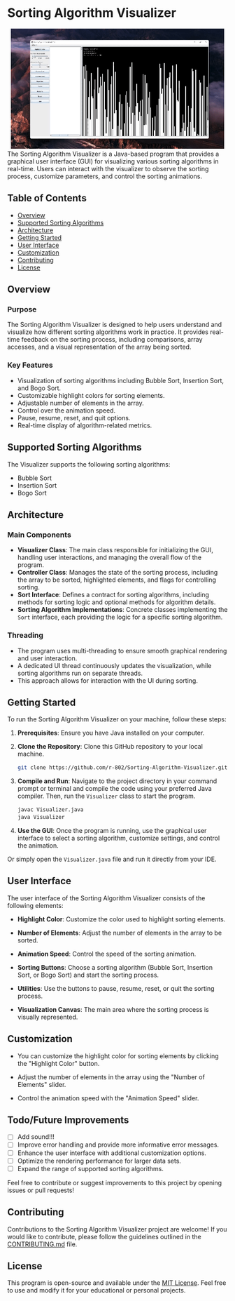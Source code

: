 # Sorting Algorithm Visualizer
<div align="center">
  <img src="resources/demo.gif" alt="Visualizer Demo">
</div>
The Sorting Algorithm Visualizer is a Java-based program that provides a graphical user interface (GUI) for visualizing various sorting algorithms in real-time. Users can interact with the visualizer to observe the sorting process, customize parameters, and control the sorting animations.

## Table of Contents

- [Overview](#overview)
- [Supported Sorting Algorithms](#supported-sorting-algorithms)
- [Architecture](#architecture)
- [Getting Started](#getting-started)
- [User Interface](#user-interface)
- [Customization](#customization)
- [Contributing](#contributing)
- [License](#license)

## Overview

### Purpose
The Sorting Algorithm Visualizer is designed to help users understand and visualize how different sorting algorithms work in practice. It provides real-time feedback on the sorting process, including comparisons, array accesses, and a visual representation of the array being sorted.

### Key Features
- Visualization of sorting algorithms including Bubble Sort, Insertion Sort, and Bogo Sort.
- Customizable highlight colors for sorting elements.
- Adjustable number of elements in the array.
- Control over the animation speed.
- Pause, resume, reset, and quit options.
- Real-time display of algorithm-related metrics.

## Supported Sorting Algorithms

The Visualizer supports the following sorting algorithms:
- Bubble Sort
- Insertion Sort
- Bogo Sort

## Architecture

### Main Components
- **Visualizer Class**: The main class responsible for initializing the GUI, handling user interactions, and managing the overall flow of the program.
- **Controller Class**: Manages the state of the sorting process, including the array to be sorted, highlighted elements, and flags for controlling sorting.
- **Sort Interface**: Defines a contract for sorting algorithms, including methods for sorting logic and optional methods for algorithm details.
- **Sorting Algorithm Implementations**: Concrete classes implementing the `Sort` interface, each providing the logic for a specific sorting algorithm.

### Threading
- The program uses multi-threading to ensure smooth graphical rendering and user interaction.
- A dedicated UI thread continuously updates the visualization, while sorting algorithms run on separate threads.
- This approach allows for interaction with the UI during sorting.

## Getting Started

To run the Sorting Algorithm Visualizer on your machine, follow these steps:

1. **Prerequisites**: Ensure you have Java installed on your computer.

2. **Clone the Repository**: Clone this GitHub repository to your local machine.

    ```bash
    git clone https://github.com/r-802/Sorting-Algorithm-Visualizer.git
    ```

3. **Compile and Run**: Navigate to the project directory in your command prompt or terminal and compile the code using your preferred Java compiler. Then, run the `Visualizer` class to start the program.

    ```bash
    javac Visualizer.java
    java Visualizer
    ```

4. **Use the GUI**: Once the program is running, use the graphical user interface to select a sorting algorithm, customize settings, and control the animation.

Or simply open the `Visualizer.java` file and run it directly from your IDE.


## User Interface

The user interface of the Sorting Algorithm Visualizer consists of the following elements:

- **Highlight Color**: Customize the color used to highlight sorting elements.

- **Number of Elements**: Adjust the number of elements in the array to be sorted.

- **Animation Speed**: Control the speed of the sorting animation.

- **Sorting Buttons**: Choose a sorting algorithm (Bubble Sort, Insertion Sort, or Bogo Sort) and start the sorting process.

- **Utilities**: Use the buttons to pause, resume, reset, or quit the sorting process.

- **Visualization Canvas**: The main area where the sorting process is visually represented.

## Customization

- You can customize the highlight color for sorting elements by clicking the "Highlight Color" button.

- Adjust the number of elements in the array using the "Number of Elements" slider.

- Control the animation speed with the "Animation Speed" slider.

## Todo/Future Improvements
- [ ] Add sound!!!
- [ ] Improve error handling and provide more informative error messages.
- [ ] Enhance the user interface with additional customization options.
- [ ] Optimize the rendering performance for larger data sets.
- [ ] Expand the range of supported sorting algorithms.

Feel free to contribute or suggest improvements to this project by opening issues or pull requests!

## Contributing

Contributions to the Sorting Algorithm Visualizer project are welcome! If you would like to contribute, please follow the guidelines outlined in the [CONTRIBUTING.md](CONTRIBUTING.md) file.

## License

This program is open-source and available under the [MIT License](LICENSE). Feel free to use and modify it for your educational or personal projects.
